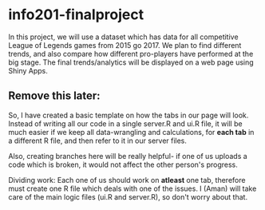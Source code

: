 # info201-finalproject
In this project, we will use a dataset which has data for all competitive League of Legends games from 2015 go 2017. We plan to find different trends,
and also compare how different pro-players have performed at the big stage. The final trends/analytics will be displayed on a web page using Shiny Apps.

## Remove this later:

So, I have created a basic template on how the tabs in our page will look.
Instead of writing all our code in a single server.R and ui.R file, it will be much easier if we keep all data-wrangling and calculations,
for **each tab** in a different R file, and then refer to it in our server files.

Also, creating branches here will be really helpful- if one of us uploads a code which is broken, it would not affect the other person's progress.

Dividing work:
Each one of us should work on **atleast** one tab, therefore must create one R file which deals with one of the issues. I (Aman) will take care of the main logic files (ui.R and server.R), so don't worry about that. 
